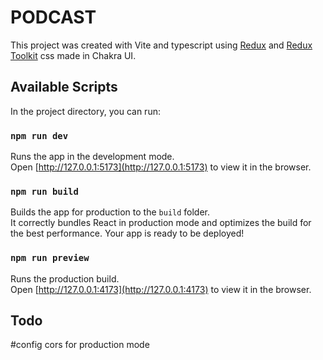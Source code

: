 # PODCAST

This project was created with Vite and typescript using [Redux](https://redux.js.org/) and [Redux Toolkit](https://redux-toolkit.js.org/) css made in Chakra UI.

## Available Scripts

In the project directory, you can run:

### `npm run dev`

Runs the app in the development mode.\
Open [http://127.0.0.1:5173](http://127.0.0.1:5173) to view it in the browser.

### `npm run build`

Builds the app for production to the `build` folder.\
It correctly bundles React in production mode and optimizes the build for the best performance.
Your app is ready to be deployed!

### `npm run preview`

Runs the production build.\
Open [http://127.0.0.1:4173](http://127.0.0.1:4173) to view it in the browser.

## Todo

#config cors for production mode